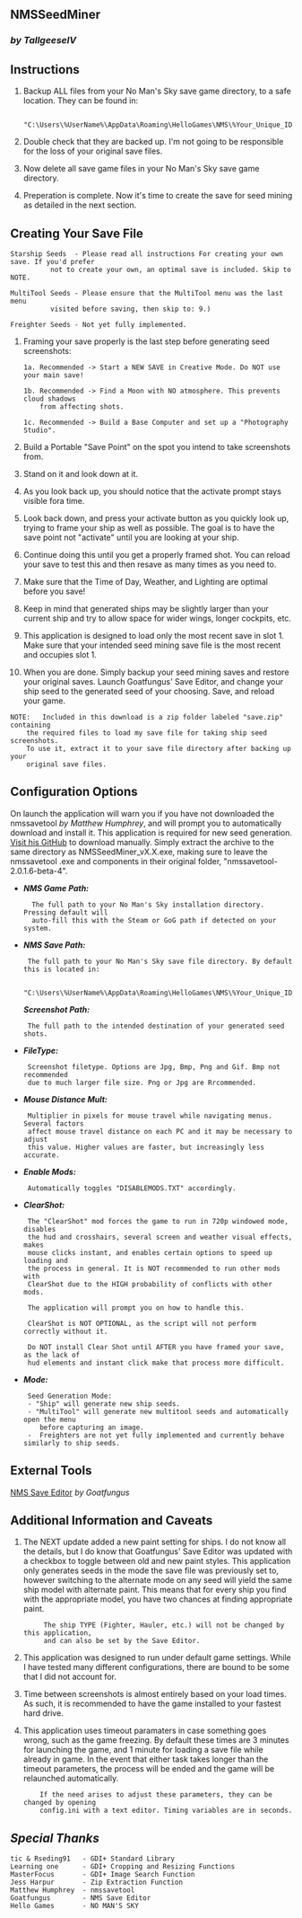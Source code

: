 ## NMSSeedMiner
### *by TallgeeseIV*

## Instructions

 1. Backup ALL files from your No Man's Sky save game directory, to a safe location. They can be found in:

		 "C:\Users\%UserName%\AppData\Roaming\HelloGames\NMS\%Your_Unique_ID_Folder%"
 
 3. Double check that they are backed up. I'm not going to be responsible for the loss of your original save files.
    
 4. Now delete all save game files in your No Man's Sky save game directory.

 5. Preperation is complete. Now it's time to create the save for seed mining as detailed in the next section.

## Creating Your Save  File

	Starship Seeds 	- Please read all instructions For creating your own save. If you'd prefer
			  not to create your own, an optimal save is included. Skip to NOTE.
	
	MultiTool Seeds - Please ensure that the MultiTool menu was the last menu
			  visited before saving, then skip to: 9.)
	
	Freighter Seeds - Not yet fully implemented.

 1. Framing your save properly is the last step before generating seed screenshots:

		1a. Recommended -> Start a NEW SAVE in Creative Mode. Do NOT use your main save!

		1b. Recommended -> Find a Moon with NO atmosphere. This prevents cloud shadows
		    from affecting shots.

		1c. Recommended -> Build a Base Computer and set up a "Photography Studio".

 2. Build a Portable "Save Point" on the spot you intend to take screenshots from.

 3. Stand on it and look down at it.

 4. As you look back up, you should notice that the activate prompt stays visible fora time.

 5. Look back down, and press your activate button as you quickly look up, trying to frame your ship as well as possible. The goal is to have the save point not "activate" until you are looking at your ship.

 6. Continue doing this until you get a properly framed shot. You can reload your save to test this and then resave as many times as you need to.

 7. Make sure that the Time of Day, Weather, and Lighting are optimal before you save!

 8. Keep in mind that generated ships may be slightly larger than your current ship and try to allow space for wider wings, longer cockpits, etc.

 9. This application is designed to load only the most recent save in slot 1. Make sure that your intended seed mining save file is the most recent and occupies slot 1.

 10. When you are done. Simply backup your seed mining saves and restore your original saves. Launch Goatfungus' Save Editor, and change your ship seed to the generated seed of your choosing. Save, and reload your game.
		
	NOTE:   Included in this download is a zip folder labeled "save.zip" containing
		the required files to load my save file for taking ship seed screenshots.
		To use it, extract it to your save file directory after backing up your
		original save files.


## Configuration Options

On launch the application will warn you if you have not downloaded the nmssavetool *by Matthew Humphrey*, and will prompt you to automatically download and install it. This	application is required for new seed generation. [Visit his	GitHub](https://github.com/matthew-humphrey/nmssavetool/releases/tag/v2.0.1.6-beta-4) to download manually. Simply extract the archive to the same directory as NMSSeedMiner_vX.X.exe, making sure to leave the nmssavetool .exe and components in their original folder, "nmssavetool-2.0.1.6-beta-4".

- ***NMS Game Path:***

		The full path to your No Man's Sky installation directory. Pressing default will
		auto-fill this with the Steam or GoG path if detected on your system.
									
 - ***NMS Save Path:***

		The full path to your No Man's Sky save file directory. By default this is located in:
		
		"C:\Users\%UserName%\AppData\Roaming\HelloGames\NMS\%Your_Unique_ID_Folder%"

	***Screenshot Path:***

		The full path to the intended destination of your generated seed shots.

 - ***FileType:***
		
		Screenshot filetype. Options are Jpg, Bmp, Png and Gif. Bmp not recommended
		due to much larger file size. Png or Jpg are Rrcommended.

 - ***Mouse Distance Mult:***

		Multiplier in pixels for mouse travel while navigating menus. Several factors
		affect mouse travel distance on each PC and it may be necessary to adjust
		this value. Higher values are faster, but increasingly less accurate.

 - ***Enable Mods:***

		Automatically toggles "DISABLEMODS.TXT" accordingly.

 - ***ClearShot:***

		The "ClearShot" mod forces the game to run in 720p windowed mode, disables
		the hud and crosshairs, several screen and weather visual effects,	makes
		mouse clicks instant, and enables certain options to speed up loading and
		the process in general. It is NOT recommended to run other mods with
		ClearShot due to the HIGH probability of conflicts with other mods.
			
		The application will prompt you on how to handle this.
			
		ClearShot is NOT OPTIONAL, as the script will not perform correctly without it.
			
		Do NOT install Clear Shot until AFTER you have framed your save, as the lack of
		hud elements and instant click make that process more difficult.

 - ***Mode:***

		Seed Generation Mode:
		- "Ship" will generate new ship seeds.
		- "MultiTool" will generate new multitool seeds and automatically open the menu
		   before capturing an image.
		-  Freighters are not yet fully implemented and currently behave similarly to ship seeds.

## External Tools

[NMS Save Editor](https://github.com/goatfungus/NMSSaveEditor) *by Goatfungus*

## Additional Information and Caveats

1. The NEXT update added a new paint setting for ships. I do not know all the details, but I do know that Goatfungus' Save Editor was updated with a checkbox to toggle between old and new paint styles. This application only generates seeds in the mode the save file was previously set to, however switching to the alternate mode on any seed will yield the same ship model with alternate paint. This means that for every ship you find with the appropriate model, you have two chances at finding appropriate paint.
		
			The ship TYPE (Fighter, Hauler, etc.) will not be changed by this application,
			and can also be set by the Save Editor.

2.	This application was designed to run under default game settings. While I have tested many different configurations, there are bound to be some that I did not account for.

3.	Time between screenshots is almost entirely based on your load times. As such, it is recommended to have the game installed to your fastest hard drive.

4.	This application uses timeout paramaters in case something goes wrong, such as the game freezing. By default these times are 3 minutes for launching the game, and 1 minute for loading a save file while already in game. In the event that either task takes longer than the timeout parameters, the process will be ended and the game will be relaunched automatically.
		
			If the need arises to adjust these parameters, they can be changed by opening
			config.ini with a text editor. Timing variables are in seconds.

## *Special Thanks*

	tic & Rseding91   - GDI+ Standard Library
	Learning one 	  - GDI+ Cropping and Resizing Functions
	MasterFocus 	  - GDI+ Image Search Function
	Jess Harpur 	  - Zip Extraction Function
	Matthew Humphrey  - nmssavetool
	Goatfungus		  - NMS Save Editor
	Hello Games		  - NO MAN'S SKY
